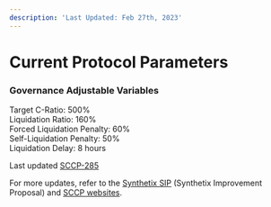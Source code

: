 ```yaml
---
description: 'Last Updated: Feb 27th, 2023'
---
```


# Current Protocol Parameters

### Governance Adjustable Variables

Target C-Ratio: 500%\
Liquidation Ratio: 160%\
Forced Liquidation Penalty: 60%\
Self-Liquidation Penalty: 50%\
Liquidation Delay: 8 hours

Last updated [SCCP-285](https://sips.synthetix.io/sccp/sccp-285/)

For more updates, refer to the [Synthetix SIP](https://sips.synthetix.io/all-sip/) (Synthetix Improvement Proposal) and [SCCP websites](https://sips.synthetix.io/all-sccp/).
